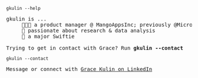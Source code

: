 `gkulin --help`
<pre>
gkulin is ...
     👩🏻‍💻 a product manager @ MangoAppsInc; previously @Microsoft helping devs get from code to cloud faster with <a href="https://aka.ms/azd">azd</a>
     🧐 passionate about research & data analysis
     🫶 a major Swiftie

Trying to get in contact with Grace? Run <b>gkulin --contact</b>
</pre>

`gkulin --contact`
<pre>
Message or connect with <a href="https://www.linkedin.com/in/grace-kulin/">Grace Kulin on LinkedIn</a>
</pre>
